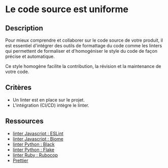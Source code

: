 # Le code source est uniforme

## Description

Pour mieux comprendre et collaborer sur le code source de votre
produit, il est essentiel d'intégrer des outils de formattage du code
comme les linters qui permettent de formaliser et d'homogéniser le
style du code de façon précise et automatique.

Ce style homogène facilite la contribution, la révision et la
maintenance de votre code.

## Critères

- Un linter est en place sur le projet.
- L'intégration (CI/CD) intègre le linter.

## Ressources

- [linter Javascript : ESLint](https://eslint.org/)
- [linter Javascript : Biome](https://biomejs.dev/)
- [linter Python : Black](https://github.com/psf/black)
- [linter Python : Flake](https://flake8.pycqa.org/en/latest/)
- [linter Ruby : Rubocop](https://github.com/rubocop/rubocop)
- [Prettier](https://prettier.io/)
